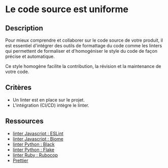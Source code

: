 # Le code source est uniforme

## Description

Pour mieux comprendre et collaborer sur le code source de votre
produit, il est essentiel d'intégrer des outils de formattage du code
comme les linters qui permettent de formaliser et d'homogéniser le
style du code de façon précise et automatique.

Ce style homogène facilite la contribution, la révision et la
maintenance de votre code.

## Critères

- Un linter est en place sur le projet.
- L'intégration (CI/CD) intègre le linter.

## Ressources

- [linter Javascript : ESLint](https://eslint.org/)
- [linter Javascript : Biome](https://biomejs.dev/)
- [linter Python : Black](https://github.com/psf/black)
- [linter Python : Flake](https://flake8.pycqa.org/en/latest/)
- [linter Ruby : Rubocop](https://github.com/rubocop/rubocop)
- [Prettier](https://prettier.io/)
